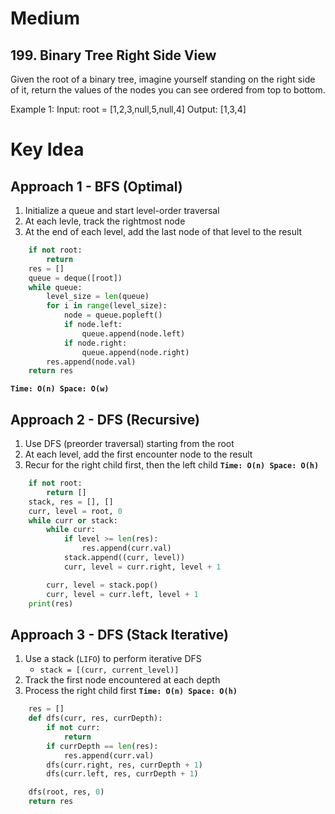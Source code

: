 # Medium
## 199. Binary Tree Right Side View
Given the root of a binary tree, imagine yourself standing on the right side of it, return the values of the nodes you can see ordered from top to bottom.

Example 1:
Input: root = [1,2,3,null,5,null,4]
Output: [1,3,4]

# Key Idea
## Approach 1 - BFS (Optimal)
1. Initialize a queue and start level-order traversal
2. At each levle, track the rightmost node
3. At the end of each level, add the last node of that level to the result
```python
    if not root:
        return 
    res = []
    queue = deque([root])
    while queue:
        level_size = len(queue)
        for i in range(level_size):
            node = queue.popleft()
            if node.left:
                queue.append(node.left)
            if node.right:
                queue.append(node.right)
        res.append(node.val)
    return res
```
**`Time: O(n) Space: O(w)`**

## Approach 2 - DFS (Recursive)
1. Use DFS (preorder traversal) starting from the root
2. At each level, add the first encounter node to the result
3. Recur for the right child first, then the left child
**`Time: O(n) Space: O(h)`**
```python
    if not root:
        return []
    stack, res = [], []
    curr, level = root, 0
    while curr or stack:
        while curr:
            if level >= len(res):
                res.append(curr.val)
            stack.append((curr, level))
            curr, level = curr.right, level + 1

        curr, level = stack.pop()
        curr, level = curr.left, level + 1
    print(res)
```

## Approach 3 - DFS (Stack Iterative)
1. Use a stack (`LIFO`) to perform iterative DFS
    - `stack = [(curr, current_level)]`
2. Track the first node encountered at each depth
3. Process the right child first 
**`Time: O(n) Space: O(h)`**
```python
    res = []
    def dfs(curr, res, currDepth):
        if not curr:
            return
        if currDepth == len(res):
            res.append(curr.val)
        dfs(curr.right, res, currDepth + 1)
        dfs(curr.left, res, currDepth + 1)

    dfs(root, res, 0)
    return res
```

